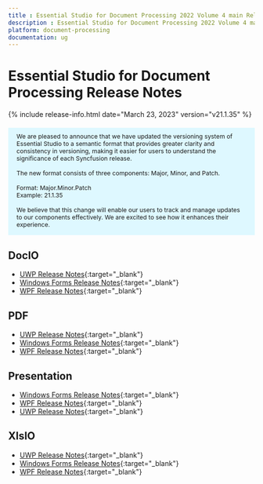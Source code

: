 ```yaml
---
title : Essential Studio for Document Processing 2022 Volume 4 main Release Release Notes  
description : Essential Studio for Document Processing 2022 Volume 4 main Release Release Notes  
platform: document-processing
documentation: ug
---
```


# Essential Studio for Document Processing  Release Notes  

{% include release-info.html date="March 23, 2023"   version="v21.1.35" %} 

<style>
#license {
    font-size: .88em!important;
margin-top: 1.5em;     margin-bottom: 1.5em;
    background-color: #def8ff;
    padding: 10px 17px 14px;
}
</style>

<div id="license">
We are pleased to announce that we have updated the versioning system of Essential Studio to a semantic format that provides greater clarity and consistency in versioning, making it easier for users to understand the significance of each Syncfusion release.
<br>
<br> The new format consists of three components: Major, Minor, and Patch.
<br>
<br> Format: Major.Minor.Patch
<br> Example: 21.1.35
<br>
<br> We believe that this change will enable our users to track and manage updates to our components effectively. We are excited to see how it enhances their experience.
</div>

## DocIO

* [UWP Release Notes](/uwp/release-notes/v21.1.35#docio){:target="_blank"}
* [Windows Forms Release Notes](/windowsforms/release-notes/v21.1.35#docio){:target="_blank"}
* [WPF Release Notes](/wpf/release-notes/v21.1.35#docio){:target="_blank"}


## PDF

* [UWP Release Notes](/uwp/release-notes/v21.1.35#pdf){:target="_blank"}
* [Windows Forms Release Notes](/windowsforms/release-notes/v21.1.35#pdf){:target="_blank"}
* [WPF Release Notes](/wpf/release-notes/v21.1.35#pdf){:target="_blank"}


## Presentation

* [Windows Forms Release Notes](/windowsforms/release-notes/v21.1.35#presentation){:target="_blank"}
* [WPF Release Notes](/wpf/release-notes/v21.1.35#presentation){:target="_blank"}
* [UWP Release Notes](/uwp/release-notes/v21.1.35#presentation){:target="_blank"}


## XlsIO

* [UWP Release Notes](/uwp/release-notes/v21.1.35#xlsio){:target="_blank"}
* [Windows Forms Release Notes](/windowsforms/release-notes/v21.1.35#xlsio){:target="_blank"}
* [WPF Release Notes](/wpf/release-notes/v21.1.35#xlsio){:target="_blank"}


